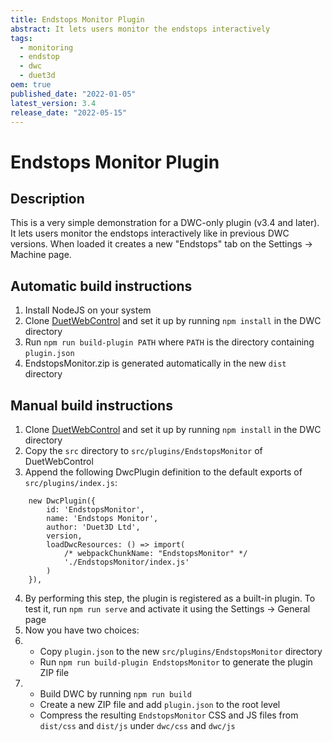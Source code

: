 ```yaml
---
title: Endstops Monitor Plugin
abstract: It lets users monitor the endstops interactively
tags:
  - monitoring
  - endstop
  - dwc
  - duet3d
oem: true
published_date: "2022-01-05"
latest_version: 3.4
release_date: "2022-05-15"
---
```


# Endstops Monitor Plugin

<ReleaseList gituser="Duet3D" gitrepo="EndstopsMonitorPlugin"/>

## Description

This is a very simple demonstration for a DWC-only plugin (v3.4 and later). It lets users monitor the endstops interactively like in previous DWC versions. When loaded it creates a new "Endstops" tab on the Settings -> Machine page.

## Automatic build instructions

1. Install NodeJS on your system
2. Clone [DuetWebControl](https://github.com/chrishamm/DuetWebControl) and set it up by running `npm install` in the DWC directory
3. Run `npm run build-plugin PATH` where `PATH` is the directory containing `plugin.json`
4. EndstopsMonitor.zip is generated automatically in the new `dist` directory

## Manual build instructions

1. Clone [DuetWebControl](https://github.com/chrishamm/DuetWebControl) and set it up by running `npm install` in the DWC directory
2. Copy the `src` directory to `src/plugins/EndstopsMonitor` of DuetWebControl
3. Append the following DwcPlugin definition to the default exports of `src/plugins/index.js`:
```
	new DwcPlugin({
		id: 'EndstopsMonitor',
		name: 'Endstops Monitor',
		author: 'Duet3D Ltd',
		version,
		loadDwcResources: () => import(
			/* webpackChunkName: "EndstopsMonitor" */
			'./EndstopsMonitor/index.js'
		)
	}),
```
4. By performing this step, the plugin is registered as a built-in plugin. To test it, run `npm run serve` and activate it using the Settings -> General page
5. Now you have two choices:
6. - Copy `plugin.json` to the new `src/plugins/EndstopsMonitor` directory
   - Run `npm run build-plugin EndstopsMonitor` to generate the plugin ZIP file
7. - Build DWC by running `npm run build`
   - Create a new ZIP file and add `plugin.json` to the root level
   - Compress the resulting `EndstopsMonitor` CSS and JS files from `dist/css` and `dist/js` under `dwc/css` and `dwc/js`
